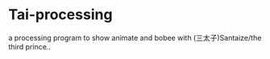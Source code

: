 Tai-processing
==============

a processing program to show animate and bobee with (三太子)Santaize/the third prince..
